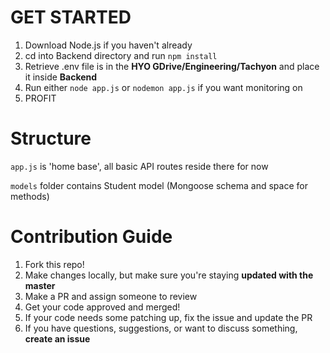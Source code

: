 # GET STARTED

1. Download Node.js if you haven't already
2. cd into Backend directory and run `npm install`
3. Retrieve .env file is in the **HYO GDrive/Engineering/Tachyon** and place it inside **Backend**
4. Run either `node app.js` or `nodemon app.js` if you want monitoring on
5. PROFIT

# Structure

`app.js` is 'home base', all basic API routes reside there for now

`models` folder contains Student model (Mongoose schema and space for methods)

# Contribution Guide

1. Fork this repo!
2. Make changes locally, but make sure you're staying **updated with the master**
3. Make a PR and assign someone to review
4. Get your code approved and merged!
5. If your code needs some patching up, fix the issue and update the PR
6. If you have questions, suggestions, or want to discuss something, **create an issue**